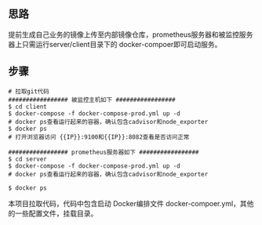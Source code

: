 ## 思路

提前生成自己业务的镜像上传至内部镜像仓库，prometheus服务器和被监控服务器上只需运行server/client目录下的 docker-compoer即可启动服务。

## 步骤

```
# 拉取git代码
################# 被监控主机如下 #################
$ cd client
$ docker-compose -f docker-compose-prod.yml up -d
# docker ps查看运行起来的容器，确认包含cadvisor和node_exporter
$ docker ps
# 打开浏览器访问 {{IP}}:9100和{{IP}}:8082查看是否访问正常

################# prometheus服务器如下 #################
$ cd server
$ docker-compose -f docker-compose-prod.yml up -d
# docker ps查看运行起来的容器，确认包含cadvisor和node_exporter

$ docker ps
```

本项目拉取代码，代码中包含启动 Docker编排文件 docker-compoer.yml，其他的一些配置文件，挂载目录。

